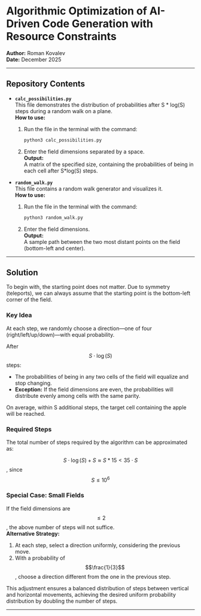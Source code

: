 # Algorithmic Optimization of AI-Driven Code Generation with Resource Constraints

**Author:** Roman Kovalev  
**Date:** December 2025  

---

## Repository Contents

- **`calc_possibilities.py`**  
  This file demonstrates the distribution of probabilities after S * log(S) steps during a random walk on a plane.  
  **How to use:**
  1. Run the file in the terminal with the command:  
     ```bash
     python3 calc_possibilities.py
     ```
  2. Enter the field dimensions separated by a space.  
  **Output:**  
  A matrix of the specified size, containing the probabilities of being in each cell after S*log(S) steps.

- **`random_walk.py`**  
  This file contains a random walk generator and visualizes it.  
  **How to use:**
  1. Run the file in the terminal with the command:  
     ```bash
     python3 random_walk.py
     ```
  2. Enter the field dimensions.  
  **Output:**  
  A sample path between the two most distant points on the field (bottom-left and center).

---

## Solution

To begin with, the starting point does not matter. Due to symmetry (teleports), we can always assume that the starting point is the bottom-left corner of the field.

### Key Idea

At each step, we randomly choose a direction—one of four (right/left/up/down)—with equal probability.  

After $$S\cdot\log(S)$$ steps:
- The probabilities of being in any two cells of the field will equalize and stop changing.  
- **Exception:** If the field dimensions are even, the probabilities will distribute evenly among cells with the same parity.

On average, within S additional steps, the target cell containing the apple will be reached.

### Required Steps

The total number of steps required by the algorithm can be approximated as:  

$$S\cdot\log(S) + S \approx S*15 < 35\cdot S$$, since $$S \leqslant 10^6 $$


### Special Case: Small Fields

If the field dimensions are $$\leqslant 2$$, the above number of steps will not suffice.  
**Alternative Strategy:**
1. At each step, select a direction uniformly, considering the previous move.
2. With a probability of $$\frac{1}{3}$$, choose a direction different from the one in the previous step.

This adjustment ensures a balanced distribution of steps between vertical and horizontal movements, achieving the desired uniform probability distribution by doubling the number of steps.

---

